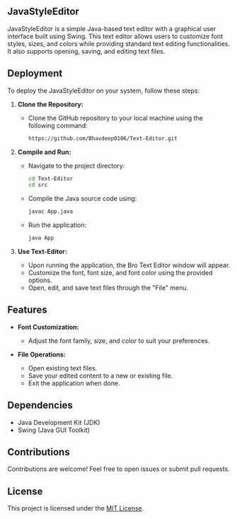 ## JavaStyleEditor

JavaStyleEditor is a simple Java-based text editor with a graphical user interface built using Swing. This text editor allows users to customize font styles, sizes, and colors while providing standard text editing functionalities. It also supports opening, saving, and editing text files.

## Deployment

To deploy the JavaStyleEditor on your system, follow these steps:

1. **Clone the Repository:**
   - Clone the GitHub repository to your local machine using the following command:
     ```bash
     https://github.com/Bhavdeep0106/Text-Editor.git
     ```

2. **Compile and Run:**
   - Navigate to the project directory:
     ```bash
     cd Text-Editor
     cd src
     ```
   - Compile the Java source code using:
     ```bash
     javac App.java
     ```
   - Run the application:
     ```bash
     java App
     ```

3. **Use Text-Editor:**
   - Upon running the application, the Bro Text Editor window will appear.
   - Customize the font, font size, and font color using the provided options.
   - Open, edit, and save text files through the "File" menu.

## Features

- **Font Customization:**
  - Adjust the font family, size, and color to suit your preferences.

- **File Operations:**
  - Open existing text files.
  - Save your edited content to a new or existing file.
  - Exit the application when done.

## Dependencies

- Java Development Kit (JDK)
- Swing (Java GUI Toolkit)

## Contributions

Contributions are welcome! Feel free to open issues or submit pull requests.

## License

This project is licensed under the [MIT License](LICENSE).
